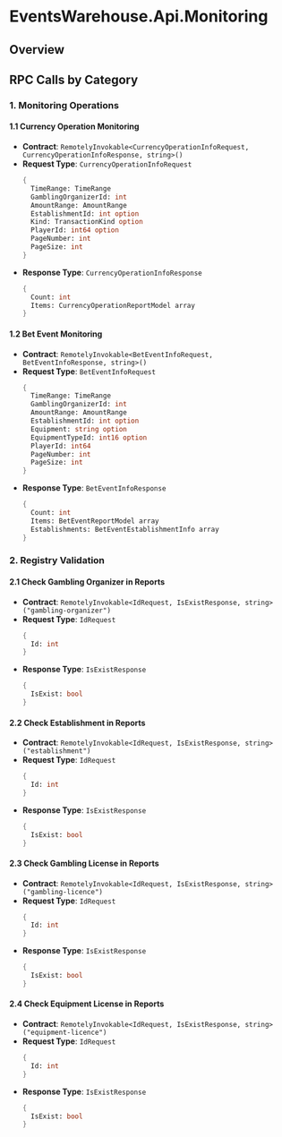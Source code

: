 # EventsWarehouse.Api.Monitoring
## Overview

## RPC Calls by Category

### 1. Monitoring Operations

#### 1.1 Currency Operation Monitoring
- **Contract**: `RemotelyInvokable<CurrencyOperationInfoRequest, CurrencyOperationInfoResponse, string>()`
- **Request Type**: `CurrencyOperationInfoRequest`
  ```fsharp
  {
    TimeRange: TimeRange
    GamblingOrganizerId: int
    AmountRange: AmountRange
    EstablishmentId: int option
    Kind: TransactionKind option
    PlayerId: int64 option
    PageNumber: int
    PageSize: int
  }
  ```
- **Response Type**: `CurrencyOperationInfoResponse`
  ```fsharp
  {
    Count: int
    Items: CurrencyOperationReportModel array
  }
  ```

#### 1.2 Bet Event Monitoring
- **Contract**: `RemotelyInvokable<BetEventInfoRequest, BetEventInfoResponse, string>()`
- **Request Type**: `BetEventInfoRequest`
  ```fsharp
  {
    TimeRange: TimeRange
    GamblingOrganizerId: int
    AmountRange: AmountRange
    EstablishmentId: int option
    Equipment: string option
    EquipmentTypeId: int16 option
    PlayerId: int64
    PageNumber: int
    PageSize: int
  }
  ```
- **Response Type**: `BetEventInfoResponse`
  ```fsharp
  {
    Count: int
    Items: BetEventReportModel array
    Establishments: BetEventEstablishmentInfo array
  }
  ```

### 2. Registry Validation

#### 2.1 Check Gambling Organizer in Reports
- **Contract**: `RemotelyInvokable<IdRequest, IsExistResponse, string>("gambling-organizer")`
- **Request Type**: `IdRequest`
  ```fsharp
  {
    Id: int
  }
  ```
- **Response Type**: `IsExistResponse`
  ```fsharp
  {
    IsExist: bool
  }
  ```

#### 2.2 Check Establishment in Reports
- **Contract**: `RemotelyInvokable<IdRequest, IsExistResponse, string>("establishment")`
- **Request Type**: `IdRequest`
  ```fsharp
  {
    Id: int
  }
  ```
- **Response Type**: `IsExistResponse`
  ```fsharp
  {
    IsExist: bool
  }
  ```

#### 2.3 Check Gambling License in Reports
- **Contract**: `RemotelyInvokable<IdRequest, IsExistResponse, string>("gambling-licence")`
- **Request Type**: `IdRequest`
  ```fsharp
  {
    Id: int
  }
  ```
- **Response Type**: `IsExistResponse`
  ```fsharp
  {
    IsExist: bool
  }
  ```

#### 2.4 Check Equipment License in Reports
- **Contract**: `RemotelyInvokable<IdRequest, IsExistResponse, string>("equipment-licence")`
- **Request Type**: `IdRequest`
  ```fsharp
  {
    Id: int
  }
  ```
- **Response Type**: `IsExistResponse`
  ```fsharp
  {
    IsExist: bool
  }
  ```
